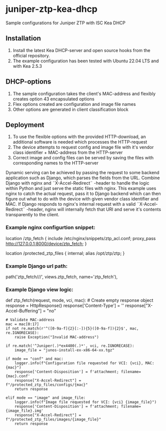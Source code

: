 # juniper-ztp-kea-dhcp
Sample configurations for Juniper ZTP with ISC Kea DHCP

## Installation
1. Install the latest Kea DHCP-server and open source hooks from the official repository.
2. The example configuration has been tested with Ubuntu 22.04 LTS and with Kea 2.5.3

## DHCP-options
1. The sample configuration takes the client's MAC-address and flexibly creates option 43 encapsulated options
2. Flex options created are configuration and image file names
3. Other options are generated in client classification block

## Deployment
1. To use the flexible options with the provided HTTP-download, an additional software is needed which processes the HTTP-request
2. The device attempts to request config and image file with it's vendor class identifier + MAC-address from the HTTP-server
3. Correct image and config files can be served by saving the files with corresponding names to the HTTP-server
   
Dynamic serving can be achieved by passing the request to some backend application such as Django, which parses the fields from the URL. Combine Django with nginx and ¨X-Accel-Redirect¨ -header to handle the logic within Python and just serve the static files with nginx. This example uses nginx to catch the actual request, pass it to Django backend which can then figure out what to do with the device with given vendor class identifier and MAC. If Django responds to nginx's internal request with a valid ¨X-Accel-Redirect¨ -header, nginx will internally fetch that URI and serve it's contents transparently to the client.

### Example nginx configurtion snippet:
location /ztp_fetch {
        include /etc/nginx/snippets/ztp_acl.conf;
        proxy_pass http://127.0.0.1:8000/device/ztp_fetch;
}

location /protected_ztp_files {
        internal;
        alias /opt/ztp/ztp;
}

### Example Django url path:
path('ztp_fetch/<mode>/<vci>/<mac>', views.ztp_fetch, name='ztp_fetch'),

### Example Django view logic:
def ztp_fetch(request, mode, vci, mac):
    # Create empty response object
    response = HttpResponse()
    response['Content-Type'] = ''
    response["X-Accel-Buffering"] = "no"
    
    # Validate MAC-address
    mac = mac[0:17]
    if not re.match(r'^([0-9a-f]{2}[:-]){5}([0-9a-f]){2}$', mac, re.IGNORECASE):
        raise Exception("Invalid MAC-address")

    if re.match('^Juniper(.)*ex4400(.)*', vci, re.IGNORECASE):
        image_file = "junos-install-ex-x86-64-xx.tgz"

    if mode == "conf" and mac:
        logger.info(f"Configuration file requested for VCI: {vci}, MAC: {mac}")
        response['Content-Disposition'] = f'attachment; filename={mac}.conf'
        response["X-Accel-Redirect"] = f"/protected_ztp_files/configs/{mac}"
        return response

    elif mode == "image" and image_file:
        logger.info(f"Image file requested for VCI: {vci} {image_file}")
        response['Content-Disposition'] = f'attachment; filename={image_file}.img'
        response["X-Accel-Redirect"] = f"/protected_ztp_files/images/{image_file}"
        return response
    
    

